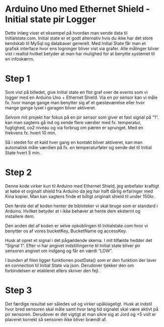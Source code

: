 # Arduino Uno med Ethernet Shield - Initial state pir Logger
Dette inlæg viser et eksempel på hvordan man sende data til Initialstate.com. Initial state er et godt alternativ hvis du ikke har det store kendskab til MySql og databaser generelt. Med Initial State får man et grafisk interface hvor ens logninger bliver vist via grafer. Alle målinger bliver vist i realtid hvilket betyder at man har mulighed for at benytte systemet til en infoskærm.

# Step 1
Som vist på billedet, give Initial state en flot graf over de events som vi logger med en Arduino Uno + Ethernet Shield. Via en pir sensor kan vi måle fx. hvor mange gange man benytter sig af et gæsteværelse eller hvor mange gange lyset i garagen bliver aktiveret.

Selvom mit projekt har fokus på en pir sensor som giver et fast signal på “1”. kan man sagtens gå ind og sende flere værdier med fx. temperatur, fugtighed, co2 niveau og via forbrug om pæren er sprunget. Med en frekvens fx. hvert 10 min. 

Så i stedet for et kald hver gang en kontakt bliver aktiveret, kan man automatisk måle værdien på fx. en temperaturføler og sende det til Initial State hvert 5 min. 

# Step 2
Denne kode virker kun til Arduino med Ethernet Shield, jeg anbefaler kraftigt at købe et orginalt shield fra Arduino da jeg har haft dårlig erfaringer med Kina kopier. Man kan sagtens finde et billigt originalt shield til under 150kr. 

Den første del af koden henter de bibloteker vi skal bruge som er standard i Arduino. Hvilket betyder at i ikke behøver at hente dem eksternt og installere dem. 

Den anden del af koden er selve opkoblingen til Initialstate.com hvor vi benytter os af vores bucketKey, BucketName og accessKey. 

Husk at opret et signal i det pågældende skema. I mit tilfælde hedder det “Signal 1”. Efter vi har angivet indstillingerne til Initial state bliver pir sensoren angivet om indgang og får en værdi “LOW”. 

I bunden af filen ligger funktionen postData() som er den funktion der laver en connection til Initial State via json. Derudover tjekker den om forbindelsen er etableret ellers skriver den fejl. 

# Step 3
Det færdige resultat ser således ud og virker upåklageligt. Husk at indstil hvor bred sensoren skal måle samt hvor lang tid signalet skal være aktivt på pir sensoren. Derudover er det vigtigt at man sikre sig at Jord og +5 volt er placeret korrekt så sensoren ikke bliver brændt af.  
